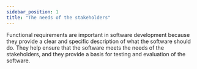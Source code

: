 ```yaml
---
sidebar_position: 1
title: "The needs of the stakeholders"
---
```


Functional requirements are important in software development because they provide a clear and specific description of what the software should do. They help ensure that the software meets the needs of the stakeholders, and they provide a basis for testing and evaluation of the software.